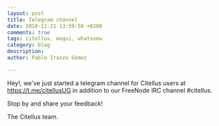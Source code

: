 ```yaml
---
layout: post
title: Telegram channel
date: 2018-12-21 13:59:58 +0200
comments: true
tags: citellus, magui, whatsnew
category: blog
description:
author: Pablo Iranzo Gómez

---
```


Hey!, we've just started a telegram channel for Citellus users at <https://t.me/citellusUG> in addition to our FreeNode IRC channel #citellus.

Stop by and share your feedback!

The Citellus team.
